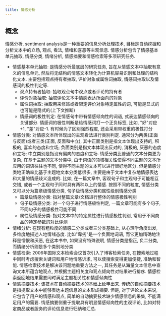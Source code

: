 ```yaml
---
title: 情感分析
---
```


## 概念

情感分析, sentiment analysis是一种重要的信息分析处理技术, 目标是自动挖掘和分析文本中的立场, 观点, 看法, 情绪和喜恶等主观信息. 情感分析包含了情感基本单元抽取, 情感分类, 情绪分析, 情感摘要和情感检索等多项研究任务.

- 情感基本单元抽取: 是情感分析最底层的研究任务, 旨在从情感文本中抽取有意义的信息单元, 然后将无结构的情感文本转化为计算机容易识别和处理的结构化文本. 主要包括观点持有者抽取, 评价对象或属性词抽取, 情感词抽取以及情感词的极性判定等.
    - 观点持有者抽取: 抽取观点句中观点或者评论的持有者
    - 评价对象抽取: 抽取评论文本中情感表达所面向的对象
    - 属性词抽取: 抽取用来修饰或者限定评价对象特定属性的词, 可能是显式的也可能是隐式的(上下文推断)
    - 情感词的极性判定: 在情感句中带有情感倾向性的词语, 式表达情感倾向的关键部分. 情感词的极性判断是给情感词打一个正负标签, 比如, "好"对应+1, "差"对应-1. 有时候为了区别强烈程度, 还会采用带权重的极性打分
- 情感分类: 对情感文本所体现出的主观看法进行类别判定. 通常分为两类(正面与反面)或者三类(正面, 反面和中立), 其中正面类别是指文本体现出支持的, 积极的, 喜欢的态度和立场; 负面类别是指文本体现出反对的, 消极的, 厌恶的态度和立场; 中立类别是指没有偏向的态度和立场. 情感分类比普通的文本分类更为复杂, 在基于主题的文本分类中, 由于词语的领域相关性使得不同主题的文本所应用的词语往往也不同, 使得不同主题的文本可以进行很好地区分. 但是情感分类地正确率比基于主题地文本分类低很多, 主要是由于文本中复杂地情感表达和大量的情感歧义造成的. 比如, 在一篇文章中, 客观句子和主观句子可能相互交错, 或者一个主观句子同时具有两种以上的情感. 按照不同的粒度, 情感分类又可以分为篇章级情感分类, 句子级情感分类和属性级别情感分类
    - 篇章级情感分类: 指对整篇文章/文档进行整体的情感极性判别
    - 句子级情感分类: 对一个句子进行情感极性判定, 一篇文章可能有多个句子, 不同句子的情感极性可能不同 
    - 属性级情感分类: 指对文本中的特定属性进行情感极性判别, 常用于不同商品的特定参数的对比评测
- 情绪分析: 在现有粗粒度的情感二分类或者三分类基础上, 从心理学角度出发, 多维度地描述人地情绪态度. 比如"卑劣"是一个负面地词语, 而它更加精确地注释是憎恨和厌恶, 在这本书中, 如果没有特殊说明, 情感分类是指正, 负二分类, 而情绪分析则是多个类别地分类 
- 情感检索: 2006年国际文本检索会议首次引入了博客检索任务, 在搜索地过程中同时考虑搜索关键词和用户地情感诉求, 可以使搜索变得更加便捷, 准确和智能. 情感检索技术是解决该问题地重要方法之一, 其任务是从海量文本信息中查询文本所蕴含地观点, 并根据主题相关度和观点倾向性对结果进行排序. 情感检索返回地结果需要同时满足主题相关性和情感倾向性
- 情感摘要技术: 该技术在自动摘要技术的基础上延申出来. 传统的自动摘要技术是指提取文本中能够表达主题信息的文本形成摘要. 但是, 对于评论文本来说, 它包含了用户的情感和观点, 简单的自动摘要技术缺少情感信息的采集, 不能满足用户的需要. 情感摘要侧重于提取具有明显情感倾向性的主观评论, 比如对特定商品或者服务的评论信息进行归纳和汇总.